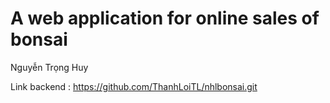 # A web application for online sales of bonsai 

Nguyễn Trọng Huy

Link backend : https://github.com/ThanhLoiTL/nhlbonsai.git

